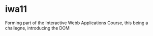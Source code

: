 # iwa11
Forming part of the Interactive Webb Applications Course, this being a challegne, introducing the DOM 
